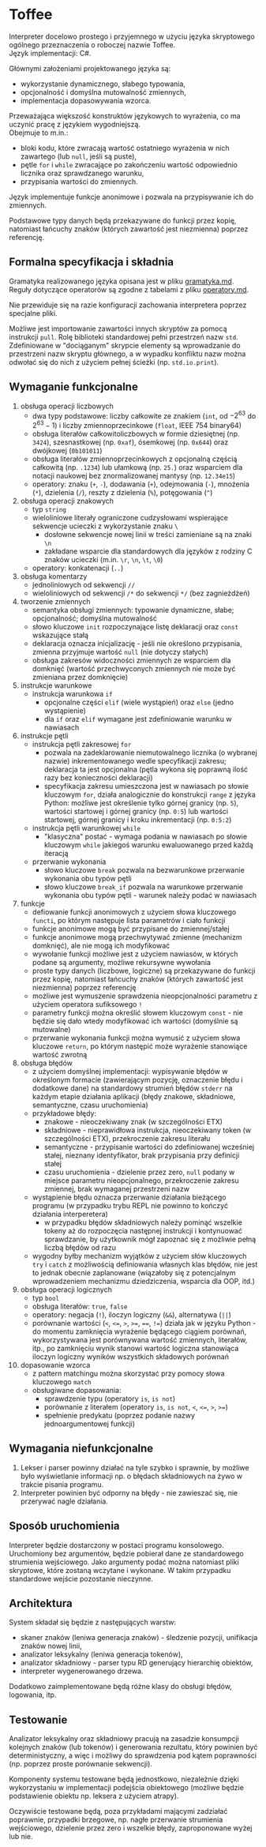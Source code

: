 # Toffee

Interpreter docelowo prostego i przyjemnego w użyciu języka skryptowego ogólnego przeznaczenia o roboczej nazwie Toffee.  
Język implementacji: C#.

Głównymi założeniami projektowanego języka są:
* wykorzystanie dynamicznego, słabego typowania,
* opcjonalność i domyślna mutowalność zmiennych,
* implementacja dopasowywania wzorca.

Przeważająca większość konstruktów językowych to wyrażenia, co ma uczynić pracę z językiem wygodniejszą.    
Obejmuje to m.in.:
* bloki kodu, które zwracają wartość ostatniego wyrażenia w nich zawartego (lub `null`, jeśli są puste),
* pętle `for` i `while` zwracające po zakończeniu wartość odpowiednio licznika oraz sprawdzanego warunku,
* przypisania wartości do zmiennych.

Język implementuje funkcje anonimowe i pozwala na przypisywanie ich do zmiennych.

Podstawowe typy danych będą przekazywane do funkcji przez kopię, natomiast łańcuchy znaków (których zawartość jest niezmienna) poprzez referencję.


## Formalna specyfikacja i składnia

Gramatyka realizowanego języka opisana jest w pliku [gramatyka.md](gramatyka.md). Reguły dotyczące operatorów są zgodne z tabelami z pliku [operatory.md](operatory.md).

Nie przewiduje się na razie konfiguracji zachowania interpretera poprzez specjalne pliki.

Możliwe jest importowanie zawartości innych skryptów za pomocą instrukcji `pull`. Rolę biblioteki standardowej pełni przestrzeń nazw `std`. Zdefiniowane w "dociąganym" skrypcie elementy są wprowadzanie do przestrzeni nazw skryptu głównego, a w wypadku konfliktu nazw można odwołać się do nich z użyciem pełnej ścieżki (np. `std.io.print`).

## Wymaganie funkcjonalne
1. obsługa operacji liczbowych
    * dwa typy podstawowe: liczby całkowite ze znakiem (`int`, od $`-2^{63}`$ do $`2^{63}-1`$) i liczby zmiennoprzecinkowe (`float`, IEEE 754 binary64)
    * obsługa literałów całkowitoliczbowych w formie dziesiętnej (np. `3424`), szesnastkowej (np. `0xaf`), ósemkowej (np. `0x644`) oraz dwójkowej (`0b101011`)
    * obsługa literałów zmiennoprzecinkowych z opcjonalną częścią całkowitą (np. `.1234`) lub ułamkową (np. `25.`) oraz wsparciem dla notacji naukowej bez znormalizowanej mantysy (np. `12.34e15`)
    * operatory: znaku (`+`, `-`), dodawania (`+`), odejmowania (`-`), mnożenia (`*`), dzielenia (`/`), reszty z dzielenia (`%`), potęgowania (`^`)
2. obsługa operacji znakowych
    * typ `string`
    * wieloliniowe literały ograniczone cudzysłowami wspierające sekwencje ucieczki z wykorzystanie znaku `\`
        * dosłowne sekwencje nowej linii w treści zamieniane są na znaki `\n`
        * zakładane wsparcie dla standardowych dla języków z rodziny C znaków ucieczki (m.in. `\r`, `\n`, `\t`, `\0`)
    * operatory: konkatenacji (`..`)
3. obsługa komentarzy
    * jednoliniowych od sekwencji `//`
    * wieloliniowych od sekwencji `/*` do sekwencji `*/` (bez zagnieżdżeń)
4. tworzenie zmiennych
    * semantyka obsługi zmiennych: typowanie dynamiczne, słabe; opcjonalność; domyślna mutowalność
    * słowo kluczowe `init` rozpoczynające listę deklaracji oraz `const` wskazujące stałą
    * deklaracja oznacza inicjalizację - jeśli nie określono przypisania, zmienna przyjmuje wartość `null` (nie dotyczy stałych)
    * obsługa zakresów widoczności zmiennych ze wsparciem dla domknięć (wartość przechwyconych zmiennych nie może być zmieniana przez domknięcie)
5. instrukcje warunkowe
    * instrukcja warunkowa `if`
        * opcjonalne części `elif` (wiele wystąpień) oraz `else` (jedno wystąpienie)
        * dla `if` oraz `elif` wymagane jest zdefiniowanie warunku w nawiasach
6. instrukcje pętli
    * instrukcja pętli zakresowej `for`
        * pozwala na zadeklarowanie niemutowalnego licznika (o wybranej nazwie) inkrementowanego wedle specyfikacji zakresu; deklaracja ta jest opcjonalna (pętla wykona się poprawną ilość razy bez konieczności deklaracji)
        * specyfikacja zakresu umieszczona jest w nawiasach po słowie kluczowym `for`, działa analogicznie do konstrukcji `range` z języka Python: możliwe jest określenie tylko górnej granicy (np. `5`), wartości startowej i górnej granicy (np. `0:5`) lub wartości startowej, górnej granicy i kroku inkrementacji (np. `0:5:2`)
    * instrukcja pętli warunkowej `while`
        * "klasyczna" postać - wymaga podania w nawiasach po słowie kluczowym `while` jakiegoś warunku ewaluowanego przed każdą iteracją
    * przerwanie wykonania
        * słowo kluczowe `break` pozwala na bezwarunkowe przerwanie wykonania obu typów pętli
        * słowo kluczowe `break_if` pozwala na warunkowe przerwanie wykonania obu typów pętli - warunek należy podać w nawiasach
7. funkcje
    * defiowanie funkcji anonimowych z użyciem słowa kluczowego `functi`, po którym następuje lista parametrów i ciało funkcji
    * funkcje anonimowe mogą być przypisane do zmiennej/stałej
    * funkcje anonimowe mogą przechwytywać zmienne (mechanizm domknięć), ale nie mogą ich modyfikować
    * wywołanie funkcji możliwe jest z użyciem nawiasów, w których podane są argumenty, możliwe rekursywne wywołania
    * proste typy danych (liczbowe, logiczne) są przekazywane do funkcji przez kopię, natomiast łańcuchy znaków (których zawartość jest niezmienna) poprzez referencję
    * możliwe jest wymuszenie sprawdzenia nieopcjonalności parametru z użyciem operatora sufiksowego `!`
    * parametry funkcji można określić słowem kluczowym `const` - nie będzie się dało wtedy modyfikować ich wartości (domyślnie są mutowalne)
    * przerwanie wykonania funkcji można wymusić z użyciem słowa kluczowe `return`, po którym następić może wyrażenie stanowiące wartość zwrotną
8. obsługa błędów
    * z użyciem domyślnej implementacji: wypisywanie błędów w określonym formacie (zawierającym pozycję, oznaczenie błędu i dodatkowe dane) na standardowy strumień błędów `stderr` na każdym etapie działania aplikacji (błędy znakowe, składniowe, semantyczne, czasu uruchomienia)
    * przykładowe błędy:
        * znakowe - nieoczekiwany znak (w szczególności ETX)
        * składniowe - nieprawidłowa instrukcja, nieoczekiwany token (w szczególności ETX), przekroczenie zakresu literału
        * semantyczne - przypisanie wartości do zdefiniowanej wcześniej stałej, nieznany identyfikator, brak przypisania przy definicji stałej
        * czasu uruchomienia - dzielenie przez zero, `null` podany w miejsce parametru nieopcjonalnego, przekroczenie zakresu zmiennej, brak wymaganej przestrzeni nazw
    * wystąpienie błędu oznacza przerwanie działania bieżącego programu (w przypadku trybu REPL nie powinno to kończyć działania interperetera)
        * w przypadku błędów składniowych należy pominąć wszelkie tokeny aż do rozpoczęcia następnej instrukcji i kontynuować sprawdzanie, by użytkownik mógł zapoznać się z możliwie pełną liczbą błędów od razu
    * wygodny byłby mechanizm wyjątków z użyciem słów kluczowych `try` i `catch` z możliwością definiowania własnych klas błędów, nie jest to jednak obecnie zaplanowane (wiązałoby się z potencjalnym wprowadzeniem mechanizmu dziedziczenia, wsparcia dla OOP, itd.)
9. obsługa operacji logicznych
    * typ `bool`
    * obsługa literałów: `true`, `false`
    * operatory: negacja (`!`), iloczyn logiczny (`&&`), alternatywa (`||`)
    * porównanie wartości (`<`, `<=`, `>`, `>=`, `==`, `!=`) działa jak w języku Python - do momentu zamknięcia wyrażenie będącego ciągiem porównań, wykorzystywana jest porównywana wartość zmiennych, literałów, itp., po zamknięciu wynik stanowi wartość logiczna stanowiąca iloczyn logiczny wyników wszystkich składowych porównań
10. dopasowanie wzorca
    * z pattern matchingu można skorzystać przy pomocy słowa kluczowego `match`
    * obsługiwane dopasowania:
        * sprawdzenie typu (operatory `is`, `is not`)
        * porównanie z literałem (operatory `is`, `is not`, `<`, `<=`, `>`, `>=`)
        * spełnienie predykatu (poprzez podanie nazwy jednoargumentowej funkcji)

## Wymagania niefunkcjonalne

1. Lekser i parser powinny działać na tyle szybko i sprawnie, by możliwe było wyświetlanie informacji np. o błędach składniowych na żywo w trakcie pisania programu.
2. Interpreter powinien być odporny na błędy - nie zawieszać się, nie przerywać nagle działania.

## Sposób uruchomienia

Interpreter będzie dostarczony w postaci programu konsolowego. Uruchomiony bez argumentów, będzie pobierał dane ze standardowego strumienia wejściowego. Jako argumenty podać można natomiast pliki skryptowe, które zostaną wczytane i wykonane. W takim przypadku standardowe wejście pozostanie nieczynne. 

## Architektura

System składał się będzie z następujących warstw:
* skaner znaków (leniwa generacja znaków) - śledzenie pozycji, unifikacja znaków nowej linii,
* analizator leksykalny (leniwa generacja tokenów),
* analizator składniowy - parser typu RD generujący hierarchię obiektów,
* interpreter wygenerowanego drzewa.

Dodatkowo zaimplementowane będą różne klasy do obsługi błędów, logowania, itp.

## Testowanie

Analizator leksykalny oraz składniowy pracują na zasadzie konsumpcji kolejnych znaków (lub tokenów) i generowania rezultatu, który powinien być deterministyczny, a więc i możliwy do sprawdzenia pod kątem poprawności (np. poprzez proste porównanie sekwencji).

Komponenty systemu testowane będą jednostkowo, niezależnie dzięki wykorzystaniu w implementacji podejścia obiektowego (możliwe będzie podstawienie obiektu np. leksera z użyciem atrapy).

Oczywiście testowane będą, poza przykładami mającymi zadziałać poprawnie, przypadki brzegowe, np. nagłe przerwanie strumienia wejściowego, dzielenie przez zero i wszelkie błędy, zaproponowane wyżej lub nie.
